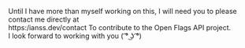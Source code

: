 Until I have more than myself working on this, I will need you to please contact me directly at
<br />
https:/ianss.dev/contact To contribute to the Open Flags API project. 
<br />
I look forward to working with you ( ͡° ͜ʖ ͡°)
